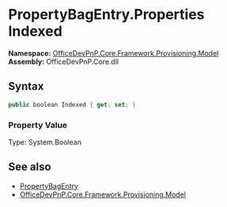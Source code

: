 # PropertyBagEntry.Properties Indexed
**Namespace:** [OfficeDevPnP.Core.Framework.Provisioning.Model](OfficeDevPnP.Core.Framework.Provisioning.Model.md)  
**Assembly:** OfficeDevPnP.Core.dll  
## Syntax
```C#
public boolean Indexed { get; set; }
```

### Property Value
Type: System.Boolean  

## See also
- [PropertyBagEntry](OfficeDevPnP.Core.Framework.Provisioning.Model.PropertyBagEntry.md) 
- [OfficeDevPnP.Core.Framework.Provisioning.Model](OfficeDevPnP.Core.Framework.Provisioning.Model.md)
